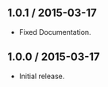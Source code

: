 1.0.1 / 2015-03-17
------------------

- Fixed Documentation.

1.0.0 / 2015-03-17
------------------

- Initial release.

